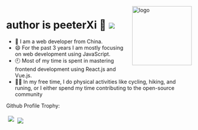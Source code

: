 <img src="https://github-readme-stats.vercel.app/api?username=peeterXi&show_icons=true" alt="logo" height="160" align="right" style="margin: 5px; margin-bottom: 20px;" />

# author is peeterXi 👋 ![](https://visitor-badge.glitch.me/badge?page_id=peeterXi.peeterXi)


- 📖 I am a web developer from China. 
- 😄 For the past 3 years I am mostly focusing on web development using JavaScript. 
- 🕘 Most of my time is spent in mastering frontend development using React.js and Vue.js. 
- 🏃‍♀️ In my free time, I do physical activities like cycling, hiking, and runing, or I either spend my time contributing to the open-source community

Github Profile Trophy:

<img src="https://github-profile-trophy.vercel.app/?username=peeterXi&row=1" style="margin: 5px" />

<img src="https://github-readme-stats.vercel.app/api/top-langs/?username=peeterXi&layout=compact" />
